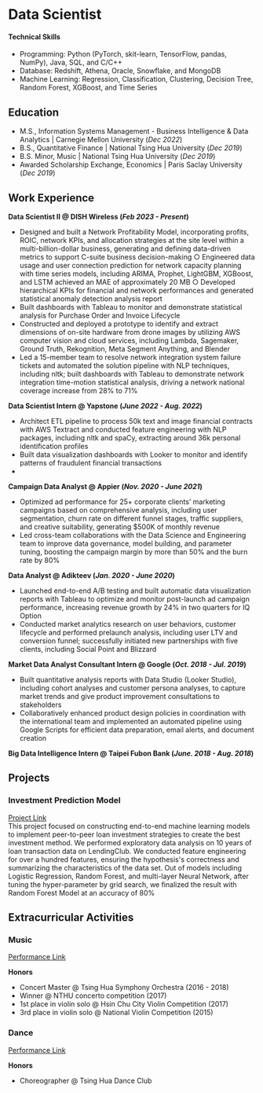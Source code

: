 # Data Scientist

#### Technical Skills
- Programming: Python (PyTorch, skit-learn, TensorFlow, pandas, NumPy), Java, SQL, and C/C++
- Database: Redshift, Athena, Oracle, Snowflake, and MongoDB
- Machine Learning: Regression, Classification, Clustering, Decision Tree, Random Forest, XGBoost, and Time Series

## Education
- M.S., Information Systems Management - Business Intelligence & Data Analytics | Carnegie Mellon University (_Dec 2022_) <br>
- B.S., Quantitative Finance | National Tsing Hua University (_Dec 2019_)
- B.S. Minor, Music | National Tsing Hua University (_Dec 2019_)
- Awarded Scholarship Exchange, Economics | Paris Saclay University (_Dec 2019_)

## Work Experience 
**Data Scientist II @ DISH Wireless (_Feb 2023 - Present_)**
- Designed and built a Network Profitability Model, incorporating profits, ROIC, network KPIs, and allocation strategies at the site level within a multi-billion-dollar business, generating and defining data-driven metrics to support C-suite business decision-making
○ Engineered data usage and user connection prediction for network capacity planning with time series models, including ARIMA, Prophet, LightGBM, XGBoost, and LSTM achieved an MAE of approximately 20 MB
○ Developed hierarchical KPIs for financial and network performances and generated statistical anomaly detection analysis report
- Built dashboards with Tableau to monitor and demonstrate statistical analysis for Purchase Order and Invoice Lifecycle
- Constructed and deployed a prototype to identify and extract dimensions of on-site hardware from drone images by utilizing AWS computer vision and cloud services, including Lambda, Sagemaker, Ground Truth, Rekognition, Meta Segment Anything, and Blender
- Led a 15-member team to resolve network integration system failure tickets and automated the solution pipeline with NLP techniques, including nltk; built dashboards with Tableau to demonstrate network integration time-motion statistical analysis, driving a network national coverage increase from 28% to 71%

**Data Scientist Intern @ Yapstone (_June 2022 - Aug. 2022_)** 
- Architect ETL pipeline to process 50k text and image financial contracts with AWS Textract and conducted feature engineering with NLP packages, including nltk and spaCy, extracting around 36k personal identification profiles
- Built data visualization dashboards with Looker to monitor and identify patterns of fraudulent financial transactions
- 
**Campaign Data Analyst @ Appier (_Nov. 2020 - June 2021_)**
- Optimized ad performance for 25+ corporate clients’ marketing campaigns based on comprehensive analysis, including user segmentation, churn rate on different funnel stages, traffic suppliers, and creative suitability, generating $500K of monthly revenue
- Led cross-team collaborations with the Data Science and Engineering team to improve data governance, model building, and parameter tuning, boosting the campaign margin by more than 50% and the burn rate by 80%

**Data Analyst @ Adikteev (_Jan. 2020 - June 2020_)**
- Launched end-to-end A/B testing and built automatic data visualization reports with Tableau to optimize and monitor post-launch ad campaign performance, increasing revenue growth by 24% in two quarters for IQ Option <br>
- Conducted market analytics research on user behaviors, customer lifecycle and performed prelaunch analysis, including user LTV and conversion funnel; successfully initiated new partnerships with five clients, including Social Point and Blizzard <br>

**Market Data Analyst Consultant Intern @ Google (_Oct. 2018 - Jul. 2019_)**
- Built quantitative analysis reports with Data Studio (Looker Studio), including cohort analyses and customer persona analyses, to capture market trends and give product improvement consultations to stakeholders
- Collaboratively enhanced product design policies in coordination with the international team and implemented an automated pipeline using Google Scripts for efficient data preparation, email alerts, and document creation

**Big Data Intelligence Intern @ Taipei Fubon Bank (_June. 2018 - Aug. 2018_)**

## Projects
### Investment Prediction Model
[Project Link](https://github.com/NTHUMay/Loan-investment-prediction-strategy)
<br>
This project focused on constructing end-to-end machine learning models to implement peer-to-peer loan investment strategies to create the best investment method. We performed exploratory data analysis on 10 years of loan transaction data on LendingClub. We conducted feature
engineering for over a hundred features, ensuring the hypothesis's correctness and summarizing the characteristics of the data set. Out of models including Logistic Regression, Random Forest, and multi-layer Neural Network, after tuning the hyper-parameter by grid search, we finalized the result with Random Forest Model at an accuracy of 80%

## Extracurricular Activities
### Music
[Performance Link](https://youtu.be/EAzWafHS8lI?si=k2Bk5VCrRBWenmX5)

**Honors**
- Concert Master @ Tsing Hua Symphony Orchestra (2016 - 2018)
- Winner @ NTHU concerto competition (2017)
- 1st place in violin solo @ Hsin Chu City Violin Competition (2017)
- 3rd place in violin solo @ National Violin Competition (2015)

### Dance
[Performance Link](https://youtu.be/6_vdPLpAbRw?si=EOa7IPy48_mRGaHt)

**Honors**
- Choreographer @ Tsing Hua Dance Club

